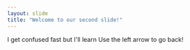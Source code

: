 ```yaml
---
layout: slide
title: "Welcome to our second slide!"
---
```

I get confused fast but I'll learn
Use the left arrow to go back!
